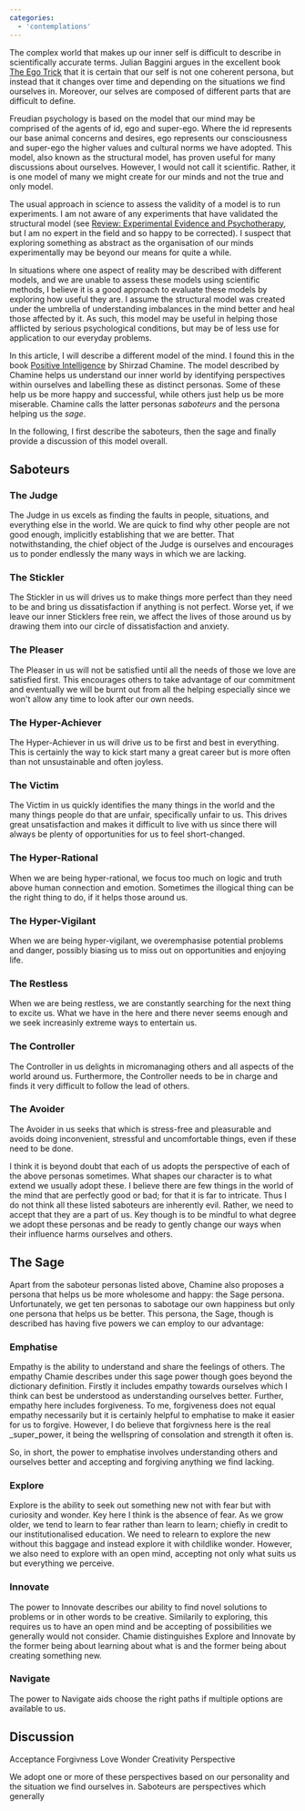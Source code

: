 ```yaml
---
categories:
  - 'contemplations'
---
```


The complex world that makes up our inner self is difficult to describe in scientifically accurate terms. Julian Baggini argues in the excellent book [The Ego Trick](https://www.goodreads.com/review/show/4197386158) that it is certain that our self is not one coherent persona, but instead that it changes over time and depending on the situations we find ourselves in. Moreover, our selves are composed of different parts that are difficult to define.

Freudian psychology is based on the model that our mind may be comprised of the agents of id, ego and super-ego. Where the id represents our base animal concerns and desires, ego represents our consciousness and super-ego the higher values and cultural norms we have adopted. This model, also known as the structural model, has proven useful for many discussions about ourselves. However, I would not call it scientific. Rather, it is one model of many we might create for our minds and not the true and only model.

The usual approach in science to assess the validity of a model is to run experiments. I am not aware of any experiments that have validated the structural model (see [Review: Experimental Evidence and Psychotherapy](https://www.jstor.org/stable/687864), but I am no expert in the field and so happy to be corrected). I suspect that exploring something as abstract as the organisation of our minds experimentally may be beyond our means for quite a while.

In situations where one aspect of reality may be described with different models, and we are unable to assess these models using scientific methods, I believe it is a good approach to evaluate these models by exploring how useful they are. I assume the structural model was created under the umbrella of understanding imbalances in the mind better and heal those affected by it. As such, this model may be useful in helping those afflicted by serious psychological conditions, but may be of less use for application to our everyday problems.

In this article, I will describe a different model of the mind. I found this in the book [Positive Intelligence](https://www.goodreads.com/book/show/13221308-positive-intelligence) by Shirzad Chamine. The model described by Chamine helps us understand our inner world by identifying perspectives within ourselves and labelling these as distinct personas. Some of these help us be more happy and successful, while others just help us be more miserable. Chamine calls the latter personas _saboteurs_ and the persona helping us the _sage_.

In the following, I first describe the saboteurs, then the sage and finally provide a discussion of this model overall.

## Saboteurs

### The Judge

The Judge in us excels as finding the faults in people, situations, and everything else in the world. We are quick to find why other people are not good enough, implicitly establishing that we are better. That notwithstanding, the chief object of the Judge is ourselves and encourages us to ponder endlessly the many ways in which we are lacking.

### The Stickler

The Stickler in us will drives us to make things more perfect than they need to be and bring us dissatisfaction if anything is not perfect. Worse yet, if we leave our inner Sticklers free rein, we affect the lives of those around us by drawing them into our circle of dissatisfaction and anxiety.

### The Pleaser

The Pleaser in us will not be satisfied until all the needs of those we love are satisfied first. This encourages others to take advantage of our commitment and eventually we will be burnt out from all the helping especially since we won't allow any time to look after our own needs.

### The Hyper-Achiever

The Hyper-Achiever in us will drive us to be first and best in everything. This is certainly the way to kick start many a great career but is more often than not unsustainable and often joyless.

### The Victim

The Victim in us quickly identifies the many things in the world and the many things people do that are unfair, specifically unfair to us. This drives great unsatisfaction and makes it difficult to live with us since there will always be plenty of opportunities for us to feel short-changed.

### The Hyper-Rational

When we are being hyper-rational, we focus too much on logic and truth above human connection and emotion. Sometimes the illogical thing can be the right thing to do, if it helps those around us.

### The Hyper-Vigilant

When we are being hyper-vigilant, we overemphasise potential problems and danger, possibly biasing us to miss out on opportunities and enjoying life.

### The Restless

When we are being restless, we are constantly searching for the next thing to excite us. What we have in the here and there never seems enough and we seek increasinly extreme ways to entertain us.

### The Controller

The Controller in us delights in micromanaging others and all aspects of the world around us. Furthermore, the Controller needs to be in charge and finds it very difficult to follow the lead of others.

### The Avoider

The Avoider in us seeks that which is stress-free and pleasurable and avoids doing inconvenient, stressful and uncomfortable things, even if these need to be done.

I think it is beyond doubt that each of us adopts the perspective of each of the above personas sometimes. What shapes our character is to what extend we usually adopt these. I believe there are few things in the world of the mind that are perfectly good or bad; for that it is far to intricate. Thus I do not think all these listed saboteurs are inherently evil. Rather, we need to accept that they are a part of us. Key though is to be mindful to what degree we adopt these personas and be ready to gently change our ways when their influence harms ourselves and others.

## The Sage

Apart from the saboteur personas listed above, Chamine also proposes a persona that helps us be more wholesome and happy: the Sage persona. Unfortunately, we get ten personas to sabotage our own happiness but only one persona that helps us be better. This persona, the Sage, though is described has having five powers we can employ to our advantage:

### Emphatise

Empathy is the ability to understand and share the feelings of others. The empathy Chamie describes under this sage power though goes beyond the dictionary definition. Firstly it includes empathy towards ourselves which I think can best be understood as understanding ourselves better. Further, empathy here includes forgiveness. To me, forgiveness does not equal empathy necessarily but it is certainly helpful to emphatise to make it easier for us to forgive. However, I do believe that forgivness here is the real _super_power, it being the wellspring of consolation and strength it often is.

So, in short, the power to emphatise involves understanding others and ourselves better and accepting and forgiving anything we find lacking.

### Explore

Explore is the ability to seek out something new not with fear but with curiosity and wonder. Key here I think is the absence of fear. As we grow older, we tend to learn to fear rather than learn to learn; chiefly in credit to our institutionalised education. We need to relearn to explore the new without this baggage and instead explore it with childlike wonder. However, we also need to explore with an open mind, accepting not only what suits us but everything we perceive.

### Innovate

The power to Innovate describes our ability to find novel solutions to problems or in other words to be creative. Similarily to exploring, this requires us to have an open mind and be accepting of possibilities we generally would not consider. Chamie distinguishes Explore and Innovate by the former being about learning about what is and the former being about creating something new.

### Navigate

The power to Navigate aids choose the right paths if multiple options are available to us.


## Discussion

Acceptance
Forgivness
Love
Wonder
Creativity
Perspective

We adopt one or more of these perspectives based on our personality and the situation we find ourselves in. Saboteurs are perspectives which generally 
